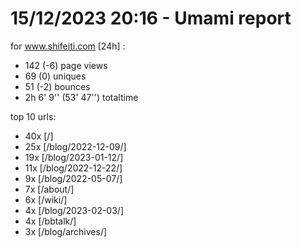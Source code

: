 # 15/12/2023 20:16 - Umami report
for www.shifeiti.com [24h] :

 - 142 (-6) page views
 - 69 (0) uniques
 - 51 (-2) bounces
 - 2h 6' 9'' (53' 47'') totaltime


top 10 urls:
 - 40x [/]
 - 25x [/blog/2022-12-09/]
 - 19x [/blog/2023-01-12/]
 - 11x [/blog/2022-12-22/]
 - 9x [/blog/2022-05-07/]
 - 7x [/about/]
 - 6x [/wiki/]
 - 4x [/blog/2023-02-03/]
 - 4x [/bbtalk/]
 - 3x [/blog/archives/]


